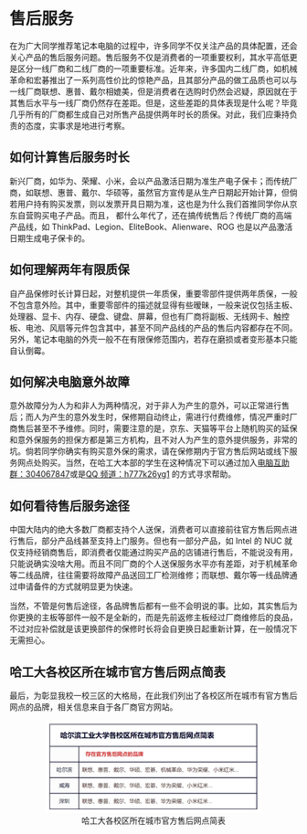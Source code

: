 # 售后服务

在为广大同学推荐笔记本电脑的过程中，许多同学不仅关注产品的具体配置，还会关心产品的售后服务问题。售后服务不仅是消费者的一项重要权利，其水平高低更是区分一线厂商和二线厂商的一项重要标准。近年来，许多国内二线厂商，如机械革命和宏碁推出了一系列高性价比的惊艳产品，且其部分产品的做工品质也可以与一线厂商联想、惠普、戴尔相媲美，但是消费者在选购时仍然会迟疑，原因就在于其售后水平与一线厂商仍然存在差距。但是，这些差距的具体表现是什么呢？毕竟几乎所有的厂商都生成自己对所售产品提供两年时长的质保。对此，我们应秉持负责的态度，实事求是地进行考察。

## 如何计算售后服务时长

新兴厂商，如华为、荣耀、小米，会以产品激活日期为准生产电子保卡；而传统厂商，如联想、惠普、戴尔、华硕等，虽然官方宣传是从生产日期起开始计算，但倘若用户持有购买发票，则以发票开具日期为准，这也是为什么我们首推同学你从京东自营购买电子产品。而且， 都什么年代了，还在搞传统售后？传统厂商的高端产品线，如 ThinkPad、Legion、EliteBook、Alienware、ROG 也是以产品激活日期生成电子保卡的。

## 如何理解两年有限质保

自产品保修时长计算日起，对整机提供一年质保，重要零部件提供两年质保，一般不包含意外险。其中，重要零部件的描述就显得有些暧昧，一般来说仅包括主板、处理器、显卡、内存、硬盘、键盘、屏幕，但也有厂商将副板、无线网卡、触控板、电池、风扇等元件包含其中，甚至不同产品线的产品的售后内容都存在不同。另外，笔记本电脑的外壳一般不在有限保修范围内，若存在磨损或者变形基本只能自认倒霉。

## 如何解决电脑意外故障

意外故障分为人为和非人为两种情况，对于非人为产生的意外，可以正常进行售后；而人为产生的意外发生时，保修期自动终止，需进行付费维修，情况严重时厂商售后甚至不予维修。同时，需要注意的是，京东、天猫等平台上随机购买的延保和意外保服务的担保方都是第三方机构，且不对人为产生的意外提供服务，非常的坑。倘若同学你确实有购买意外保的需求，请在保修期内于官方售后网站或线下服务网点处购买。当然，在哈工大本部的学生在这种情况下可以通过加入[电脑互助群：304067847](https://qm.qq.com/q/HU05k45VmK)或是[QQ 频道：h777k26yg1](https://pd.qq.com/s/e100hstql) 的方式寻求帮助。

## 如何看待售后服务途径

中国大陆内的绝大多数厂商都支持个人送保，消费者可以直接前往官方售后网点进行售后，部分产品线甚至支持上门服务。但也有一部分产品，如 Intel 的 NUC 就仅支持经销商售后，即消费者仅能通过购买产品的店铺进行售后，不能说没有用，只能说确实没啥大用。而且不同厂商的个人送保服务水平亦有差距，对于机械革命等二线品牌，往往需要将故障产品送回工厂检测维修；而联想、戴尔等一线品牌通过申请备件的方式就明显更为快速。

当然，不管是何售后途径，各品牌售后都有一些不会明说的事。比如，其实售后为你更换的主板等部件一般不是全新的，而是先前返修主板经过厂商维修后的良品，不过对应补偿就是该更换部件的保修时长将会自更换日起重新计算，在一般情况下无需担心。

## 哈工大各校区所在城市官方售后网点简表

最后，为彰显我校一校三区的大格局，在此我们列出了各校区所在城市有官方售后网点的品牌，相关信息来自于各厂商官方网站。

<div style="margin: 0 auto; text-align: center; width: 75%"><img src="../introduction/assets/AccordService.jpg" />哈工大各校区所在城市官方售后网点简表</div>
